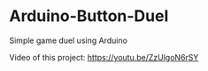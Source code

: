 # Arduino-Button-Duel
Simple game duel using Arduino

Video of this project: https://youtu.be/ZzUlgoN6rSY
